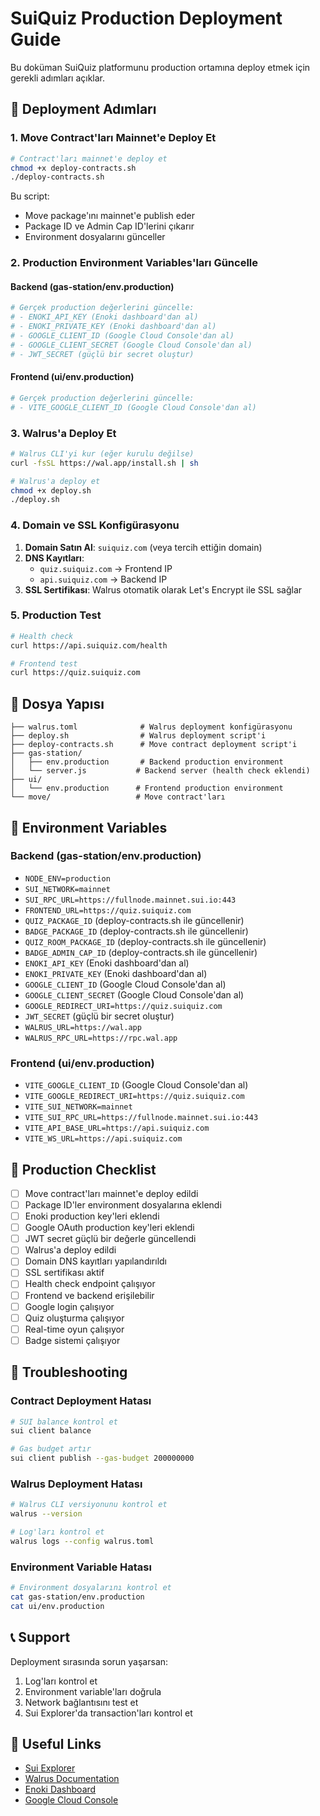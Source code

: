 # SuiQuiz Production Deployment Guide

Bu doküman SuiQuiz platformunu production ortamına deploy etmek için gerekli adımları açıklar.

## 🚀 Deployment Adımları

### 1. Move Contract'ları Mainnet'e Deploy Et

```bash
# Contract'ları mainnet'e deploy et
chmod +x deploy-contracts.sh
./deploy-contracts.sh
```

Bu script:
- Move package'ını mainnet'e publish eder
- Package ID ve Admin Cap ID'lerini çıkarır
- Environment dosyalarını günceller

### 2. Production Environment Variables'ları Güncelle

#### Backend (gas-station/env.production)
```bash
# Gerçek production değerlerini güncelle:
# - ENOKI_API_KEY (Enoki dashboard'dan al)
# - ENOKI_PRIVATE_KEY (Enoki dashboard'dan al)
# - GOOGLE_CLIENT_ID (Google Cloud Console'dan al)
# - GOOGLE_CLIENT_SECRET (Google Cloud Console'dan al)
# - JWT_SECRET (güçlü bir secret oluştur)
```

#### Frontend (ui/env.production)
```bash
# Gerçek production değerlerini güncelle:
# - VITE_GOOGLE_CLIENT_ID (Google Cloud Console'dan al)
```

### 3. Walrus'a Deploy Et

```bash
# Walrus CLI'yi kur (eğer kurulu değilse)
curl -fsSL https://wal.app/install.sh | sh

# Walrus'a deploy et
chmod +x deploy.sh
./deploy.sh
```

### 4. Domain ve SSL Konfigürasyonu

1. **Domain Satın Al**: `suiquiz.com` (veya tercih ettiğin domain)
2. **DNS Kayıtları**:
   - `quiz.suiquiz.com` → Frontend IP
   - `api.suiquiz.com` → Backend IP
3. **SSL Sertifikası**: Walrus otomatik olarak Let's Encrypt ile SSL sağlar

### 5. Production Test

```bash
# Health check
curl https://api.suiquiz.com/health

# Frontend test
curl https://quiz.suiquiz.com
```

## 📁 Dosya Yapısı

```
├── walrus.toml              # Walrus deployment konfigürasyonu
├── deploy.sh                # Walrus deployment script'i
├── deploy-contracts.sh      # Move contract deployment script'i
├── gas-station/
│   ├── env.production       # Backend production environment
│   └── server.js           # Backend server (health check eklendi)
├── ui/
│   └── env.production      # Frontend production environment
└── move/                   # Move contract'ları
```

## 🔧 Environment Variables

### Backend (gas-station/env.production)
- `NODE_ENV=production`
- `SUI_NETWORK=mainnet`
- `SUI_RPC_URL=https://fullnode.mainnet.sui.io:443`
- `FRONTEND_URL=https://quiz.suiquiz.com`
- `QUIZ_PACKAGE_ID` (deploy-contracts.sh ile güncellenir)
- `BADGE_PACKAGE_ID` (deploy-contracts.sh ile güncellenir)
- `QUIZ_ROOM_PACKAGE_ID` (deploy-contracts.sh ile güncellenir)
- `BADGE_ADMIN_CAP_ID` (deploy-contracts.sh ile güncellenir)
- `ENOKI_API_KEY` (Enoki dashboard'dan al)
- `ENOKI_PRIVATE_KEY` (Enoki dashboard'dan al)
- `GOOGLE_CLIENT_ID` (Google Cloud Console'dan al)
- `GOOGLE_CLIENT_SECRET` (Google Cloud Console'dan al)
- `GOOGLE_REDIRECT_URI=https://quiz.suiquiz.com`
- `JWT_SECRET` (güçlü bir secret oluştur)
- `WALRUS_URL=https://wal.app`
- `WALRUS_RPC_URL=https://rpc.wal.app`

### Frontend (ui/env.production)
- `VITE_GOOGLE_CLIENT_ID` (Google Cloud Console'dan al)
- `VITE_GOOGLE_REDIRECT_URI=https://quiz.suiquiz.com`
- `VITE_SUI_NETWORK=mainnet`
- `VITE_SUI_RPC_URL=https://fullnode.mainnet.sui.io:443`
- `VITE_API_BASE_URL=https://api.suiquiz.com`
- `VITE_WS_URL=https://api.suiquiz.com`

## 🎯 Production Checklist

- [ ] Move contract'ları mainnet'e deploy edildi
- [ ] Package ID'ler environment dosyalarına eklendi
- [ ] Enoki production key'leri eklendi
- [ ] Google OAuth production key'leri eklendi
- [ ] JWT secret güçlü bir değerle güncellendi
- [ ] Walrus'a deploy edildi
- [ ] Domain DNS kayıtları yapılandırıldı
- [ ] SSL sertifikası aktif
- [ ] Health check endpoint çalışıyor
- [ ] Frontend ve backend erişilebilir
- [ ] Google login çalışıyor
- [ ] Quiz oluşturma çalışıyor
- [ ] Real-time oyun çalışıyor
- [ ] Badge sistemi çalışıyor

## 🚨 Troubleshooting

### Contract Deployment Hatası
```bash
# SUI balance kontrol et
sui client balance

# Gas budget artır
sui client publish --gas-budget 200000000
```

### Walrus Deployment Hatası
```bash
# Walrus CLI versiyonunu kontrol et
walrus --version

# Log'ları kontrol et
walrus logs --config walrus.toml
```

### Environment Variable Hatası
```bash
# Environment dosyalarını kontrol et
cat gas-station/env.production
cat ui/env.production
```

## 📞 Support

Deployment sırasında sorun yaşarsan:
1. Log'ları kontrol et
2. Environment variable'ları doğrula
3. Network bağlantısını test et
4. Sui Explorer'da transaction'ları kontrol et

## 🔗 Useful Links

- [Sui Explorer](https://suiexplorer.com)
- [Walrus Documentation](https://docs.wal.app)
- [Enoki Dashboard](https://dashboard.enoki.com)
- [Google Cloud Console](https://console.cloud.google.com)
